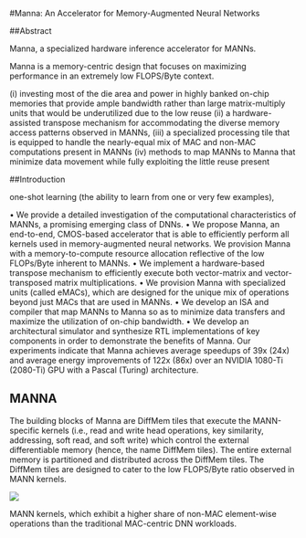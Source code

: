 #Manna: An Accelerator for Memory-Augmented Neural Networks

##Abstract

Manna, a specialized hardware inference accelerator for MANNs. 

Manna is a memory-centric design that focuses on maximizing performance in an extremely low FLOPS/Byte context.

(i) investing most of the die area and power in highly banked on-chip memories that provide ample bandwidth rather than large matrix-multiply units that would be underutilized due to the low reuse 
(ii) a hardware-assisted transpose mechanism for accommodating the diverse memory access patterns observed in MANNs, 
(iii) a specialized processing tile that is equipped to handle the nearly-equal mix of MAC and non-MAC computations present in MANNs
(iv) methods to map MANNs to Manna that minimize data movement while fully exploiting the little reuse present


##Introduction

one-shot learning (the ability to learn from one or very few examples),

• We provide a detailed investigation of the computational characteristics of MANNs, a promising emerging class of DNNs.
• We propose Manna, an end-to-end, CMOS-based accelerator that is able to efficiently perform all kernels used in memory-augmented neural networks. We provision Manna with a memory-to-compute resource allocation reflective of the low FLOPs/Byte inherent to MANNs.
• We implement a hardware-based transpose mechanism to efficiently execute both vector-matrix and vector-transposed matrix multiplications.
• We provision Manna with specialized units (called eMACs), which are designed for the unique mix of operations beyond just MACs that are used in MANNs.
• We develop an ISA and compiler that map MANNs to Manna so as to minimize data transfers and maximize the utilization of on-chip bandwidth.
• We develop an architectural simulator and synthesize RTL implementations of key components in order to demonstrate the benefits of Manna. Our experiments indicate that Manna achieves average speedups of 39x (24x) and average energy improvements of 122x (86x) over an NVIDIA 1080-Ti (2080-Ti) GPU with a Pascal (Turing) architecture.


## MANNA

The building blocks of Manna are DiffMem tiles that execute the MANN-specific kernels (i.e., read and write head operations, key similarity, addressing, soft read, and soft write) which control the external differentiable memory (hence, the name DiffMem tiles). The entire external memory is partitioned and distributed across the DiffMem tiles. The DiffMem tiles are designed to cater to the low FLOPS/Byte ratio observed in MANN kernels. 

![](./pic/manna-1.png)

 MANN kernels, which exhibit a higher share of non-MAC element-wise operations than the traditional MAC-centric DNN workloads.


